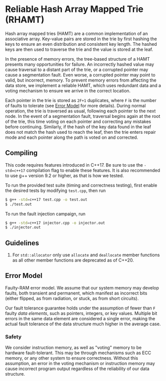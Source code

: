 # Reliable Hash Array Mapped Trie (RHAMT)

Hash array mapped tries (HAMT) are a common implementation of an associative
array. Key-value pairs are stored in the trie by first hashing the keys to
ensure an even distribution and consistent key length. The hashed keys are then
used to traverse the trie and the value is stored at the leaf.

In the presence of memory errors, the tree-based structure of a HAMT presents
many opportunities for failure. An incorrectly hashed value may cause traversal
to a distant part of the trie, or a corrupted pointer may cause a segmentation
fault. Even worse, a corrupted pointer may point to valid, but incorrect,
memory. To prevent memory errors from affecting the data store, we implement
a reliable HAMT, which uses redundant data and a voting mechanism to ensure we
arrive in the correct location.

Each pointer in the trie is stored as `2F+1` duplicates, where `F` is the number
of faults to tolerate (see [Error Model](#error-model) for more details). During
normal operation, the trie is traversed as usual, following each pointer to the
next node. In the event of a segmentation fault, traversal begins again at the
root of the trie, this time voting on each pointer and correcting any mistakes
before continuing. Similarly, if the hash of the key data found in the leaf does
not match the hash used to reach the leaf, then the trie enters repair mode and
each pointer along the path is voted on and corrected.

## Compiling

This code requires features introduced in C++17. Be sure to use the `-std=c++17`
compilation flag to enable these features. It is also recommended to use g++
version 9.2 or higher, as that is how we tested.

To run the provided test suite (timing and correctness testing), first enable
the desired tests by modifying `test.cpp`, then run
```bash
$ g++ -std=c++17 test.cpp -o test.out
$ ./test.out
```

To run the fault injection campaign, run
```bash
$ g++ -std=c++17 injector.cpp -o injector.out
$ ./injector.out
```

## Guidelines

1. For `std::allocator` only use `allocate` and `deallocate` member functions
as all other member functions are deprecated as of C++20.

## Error Model

Faulty-RAM error model. We assume that our system memory may develop faults,
both transient and permanent, which manifest as incorrect bits (either flipped,
as from radiation, or stuck, as from short circuits).

Our fault tolerance guarantee holds under the assumption of fewer than `F` faulty
*data elements*, such as pointers, integers, or key values. Multiple bit errors
in the same data element are considered a single error, making the actual
fault tolerance of the data structure much higher in the average case.

### Safety

We consider instruction memory, as well as "voting" memory to be hardware
fault-tolerant. This may be through mechanisms such as ECC memory, or any other
system to ensure correctness. Without this assumption, an error in the voting
mechanism or instruction memory may cause incorrect program output regardless of
the reliability of our data structure.
